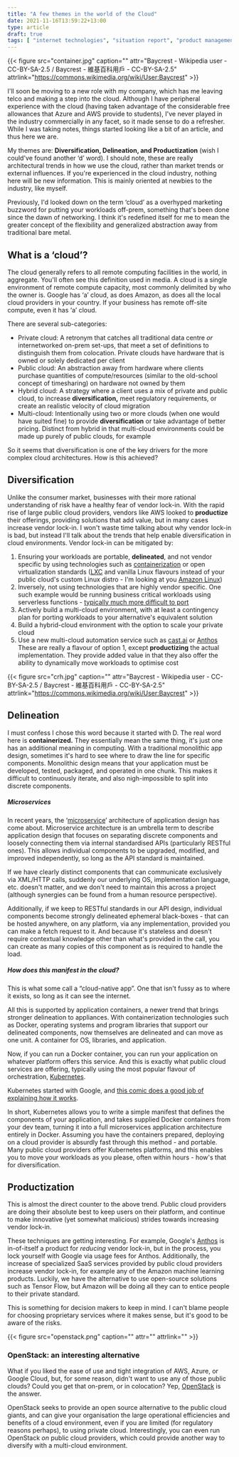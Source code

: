 ```yaml
---
title: "A few themes in the world of the Cloud"
date: 2021-11-16T13:59:22+13:00
type: article
draft: true
tags: [ "internet technologies", "situation report", "product management" ]
---
```


{{< figure src="container.jpg" caption="" attr="Baycrest - Wikipedia user - CC-BY-SA-2.5 / Baycrest - 維基百科用戶 - CC-BY-SA-2.5" attrlink="https://commons.wikimedia.org/wiki/User:Baycrest" >}}

I'll soon be moving to a new role with my company, which has me leaving telco and making a step into the cloud. Although I have peripheral experience with the cloud (having taken advantage of the considerable free allowances that Azure and AWS provide to students), I've never played in the industry commercially in any facet, so it made sense to do a refresher. While I was taking notes, things started looking like a bit of an article, and thus here we are.

My themes are: **Diversification, Delineation, and Productization** (wish I could've found another ‘d’ word). I should note, these are really architectural trends in how we use the cloud, rather than market trends or external influences. If you're experienced in the cloud industry, nothing here will be new information. This is mainly oriented at newbies to the industry, like myself.

Previously, I'd looked down on the term ‘cloud’ as a overhyped marketing buzzword for putting your workloads off-prem, something that's been done since the dawn of networking. I think it's redefined itself for me to mean the greater concept of the flexibility and generalized abstraction away from traditional bare metal.

What is a ‘cloud’?
------------------

The cloud generally refers to all remote computing facilities in the world, in aggregate. You'll often see this definition used in media. A cloud is a single environment of remote compute capacity, most commonly delimited by who the owner is. Google has ‘a’ cloud, as does Amazon, as does all the local cloud providers in your country. If your business has remote off-site compute, even it has ‘a’ cloud.

There are several sub-categories:

*   Private cloud: A retronym that catches all traditional data centre _or_ internetworked on-prem set-ups, that meet a set of definitions to distinguish them from colocation. Private clouds have hardware that is owned or solely dedicated per client
*   Public cloud: An abstraction away from hardware where clients purchase quantities of compute/resources (similar to the old-school concept of timesharing) on hardware not owned by them
*   Hybrid cloud: A strategy where a client uses a mix of private and public cloud, to increase **diversification,** meet regulatory requirements, or create an realistic velocity of cloud migration
*   Multi-cloud: Intentionally using two or more clouds (when one would have suited fine) to provide **diversification** or take advantage of better pricing. Distinct from hybrid in that multi-cloud environments could be made up purely of public clouds, for example

So it seems that diversification is one of the key drivers for the more complex cloud architectures. How is this achieved?

Diversification
---------------

Unlike the consumer market, businesses with their more rational understanding of risk have a healthy fear of vendor lock-in. With the rapid rise of large public cloud providers, vendors like AWS looked to **productize** their offerings, providing solutions that add value, but in many cases increase vendor lock-in. I won't waste time talking about why vendor lock-in is bad, but instead I'll talk about the trends that help enable diversification in cloud environments. Vendor lock-in can be mitigated by:

1.  Ensuring your workloads are portable, **delineated**, and not vendor specific by using technologies such as [containerization](https://opencontainers.org/) or open virtualization standards ([LXC](https://linuxcontainers.org/) and vanilla Linux flavours instead of your public cloud's custom Linux distro - I'm looking at you [Amazon Linux](https://aws.amazon.com/amazon-linux-2/))
2.  Inversely, not using technologies that are highly vendor specific. One such example would be running business critical workloads using serverless functions - [typically much more difficult to port](https://www.scitepress.org/Papers/2020/95741/95741.pdf)
3.  Actively build a multi-cloud environment, with at least a contingency plan for porting workloads to your alternative's equivalent solution
4.  Build a hybrid-cloud environment with the option to scale your private cloud
5.  Use a new multi-cloud automation service such as [cast.ai](https://cast.ai/) or [Anthos](https://cloud.google.com/anthos) These are really a flavour of option 1, except **productizing** the actual implementation. They provide added value in that they also offer the ability to dynamically move workloads to optimise cost

{{< figure src="crh.jpg" caption="" attr="Baycrest - Wikipedia user - CC-BY-SA-2.5 / Baycrest - 維基百科用戶 - CC-BY-SA-2.5" attrlink="https://commons.wikimedia.org/wiki/User:Baycrest" >}}

Delineation
-----------

I must confess I chose this word because it started with D. The real word here is **containerized.** They essentially mean the same thing, it's just one has an additional meaning in computing. With a traditional monolithic app design, sometimes it's hard to see where to draw the line for specific components. Monolithic design means that your application must be developed, tested, packaged, and operated in one chunk. This makes it difficult to continuously iterate, and also nigh-impossible to split into discrete components.

##### Microservices

In recent years, the ‘[microservice](https://microservices.io/patterns/microservices.html)’ architecture of application design has come about. Microservice architecture is an umbrella term to describe application design that focuses on separating discrete components and loosely connecting them via internal standardised APIs (particularly RESTful ones). This allows individual components to be upgraded, modified, and improved independently, so long as the API standard is maintained.

If we have clearly distinct components that can communicate exclusively via XML/HTTP calls, suddenly our underlying OS, implementation language, etc. doesn't matter, and we don't need to maintain this across a project (although synergies can be found from a human resource perspective). 

Additionally, if we keep to RESTful standards in our API design, individual components become strongly delineated ephemeral black-boxes - that can be hosted anywhere, on any platform, via any implementation, provided you can make a fetch request to it. And because it's stateless and doesn't require contextual knowledge other than what's provided in the call, you can create as many copies of this component as is required to handle the load.

##### How does this manifest in the cloud?

This is what some call a “cloud-native app”. One that isn't fussy as to where it exists, so long as it can see the internet.

All this is supported by application containers, a newer trend that brings stronger delineation to appliances. With containerization technologies such as Docker, operating systems and program libraries that support our delineated components, now themselves are delineated and can move as one unit. A container for OS, libraries, and application.

Now, if you can run a Docker container, you can run your application on whatever platform offers this service. And this is exactly what public cloud services are offering, typically using the most popular flavour of orchestration, [Kubernetes](https://kubernetes.io/).

Kubernetes started with Google, and [this comic does a good job of explaining how it works](https://cloud.google.com/kubernetes-engine/kubernetes-comic/).

In short, Kubernetes allows you to write a simple manifest that defines the components of your application, and takes supplied Docker containers from your dev team, turning it into a full microservices application architecture entirely in Docker. Assuming you have the containers prepared, deploying on a cloud provider is absurdly fast through this method - and portable. Many public cloud providers offer Kubernetes platforms, and this enables you to move your workloads as you please, often within hours - how's that for diversification.

Productization
--------------

This is almost the direct counter to the above trend. Public cloud providers are doing their absolute best to keep users on their platform, and continue to make innovative (yet somewhat malicious) strides towards increasing vendor lock-in.

These techniques are getting interesting. For example, Google's [Anthos](https://cloud.google.com/anthos) is in-of-itself a product for _reducing_ vendor lock-in, but in the process, you lock yourself with Google via usage fees for Anthos. Additionally, the increase of specialized SaaS services provided by public cloud providers increase vendor lock-in, for example any of the Amazon machine learning products. Luckily, we have the alternative to use open-source solutions such as Tensor Flow, but Amazon will be doing all they can to entice people to their private standard.

This is something for decision makers to keep in mind. I can't blame people for choosing proprietary services where it makes sense, but it's good to be aware of the risks.

{{< figure src="openstack.png" caption="" attr="" attrlink="" >}}

### OpenStack: an interesting alternative

What if you liked the ease of use and tight integration of AWS, Azure, or Google Cloud, but, for some reason, didn't want to use any of those public clouds? Could you get that on-prem, or in colocation? Yep, [OpenStack](https://www.openstack.org/) is the answer.

OpenStack seeks to provide an open source alternative to the public cloud giants, and can give your organisation the large operational efficiencies and benefits of a cloud environment, even if you are limited (for regulatory reasons perhaps), to using private cloud. Interestingly, you can even run OpenStack _on_ public cloud providers, which could provide another way to diversify with a multi-cloud environment.